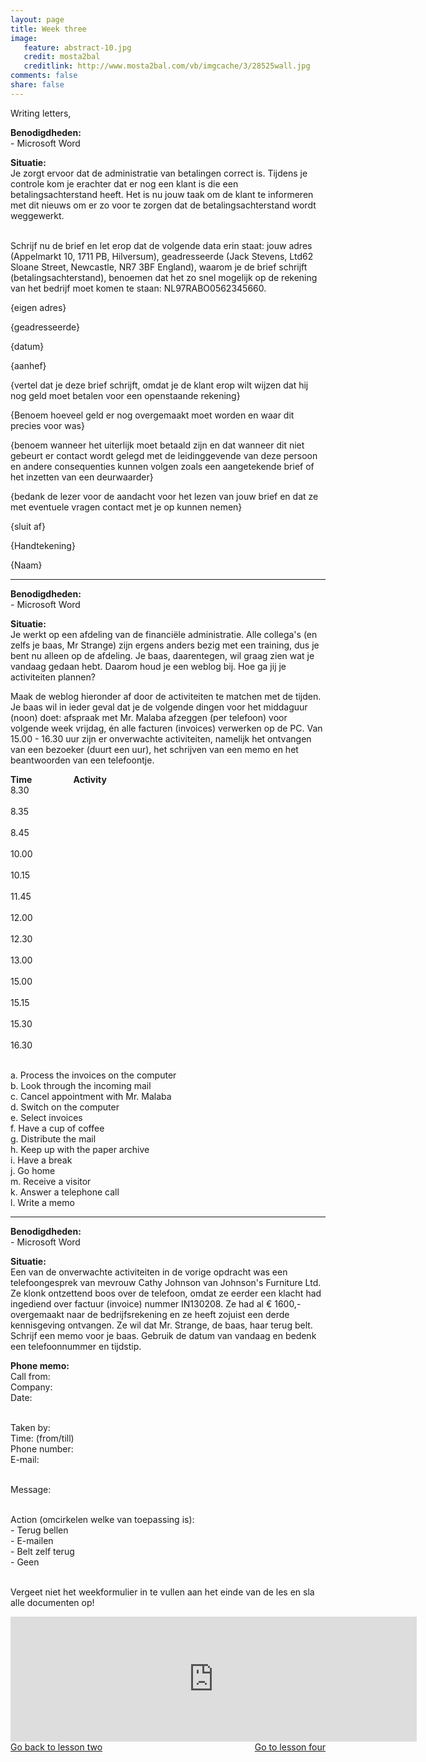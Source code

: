 ```yaml
---
layout: page 
title: Week three 
image: 
   feature: abstract-10.jpg
   credit: mosta2bal
   creditlink: http://www.mosta2bal.com/vb/imgcache/3/28525wall.jpg
comments: false
share: false
---
```

Writing letters,

<b>Benodigdheden:</b>
<br>- Microsoft Word

<b>Situatie:</b>
<br>Je zorgt ervoor dat de administratie van betalingen correct is. Tijdens je controle kom je erachter dat er nog een klant is die een betalingsachterstand heeft. Het is nu jouw taak om de klant te informeren met dit nieuws om er zo voor te zorgen dat de betalingsachterstand wordt weggewerkt.

<br>Schrijf nu de brief en let erop dat de volgende data erin staat: jouw adres (Appelmarkt 10, 1711 PB, Hilversum), geadresseerde (Jack Stevens, Ltd62 Sloane Street, Newcastle, NR7 3BF England), waarom je de brief schrijft (betalingsachterstand), benoemen dat het zo snel mogelijk op de rekening van het bedrijf moet komen te staan: NL97RABO0562345660.

{eigen adres}

{geadresseerde}

{datum}

{aanhef}

{vertel dat je deze brief schrijft, omdat je de klant erop wilt wijzen dat hij nog geld moet betalen voor een openstaande rekening}

{Benoem hoeveel geld er nog overgemaakt moet worden en waar dit precies voor was}

{benoem wanneer het uiterlijk moet betaald zijn en dat wanneer dit niet gebeurt er contact wordt gelegd met de leidinggevende van deze persoon en andere consequenties kunnen volgen zoals een aangetekende brief of het inzetten van een deurwaarder}

{bedank de lezer voor de aandacht voor het lezen van jouw brief en dat ze met eventuele vragen contact met je op kunnen nemen}

{sluit af}

{Handtekening}

{Naam}


<hr>

<b>Benodigdheden:</b>
<br>- Microsoft Word

<b>Situatie:</b>
<br>Je werkt op een afdeling van de financiële administratie. Alle collega's (en zelfs je baas, Mr Strange) zijn ergens anders bezig met een training, dus je bent nu alleen op de afdeling. Je baas, daarentegen, wil graag zien wat je vandaag gedaan hebt. Daarom houd je een weblog bij. Hoe ga jij je activiteiten plannen?

Maak de weblog hieronder af door de activiteiten te matchen met de tijden. Je baas wil in ieder geval dat je de volgende dingen voor het middaguur (noon) doet: afspraak met Mr. Malaba afzeggen (per telefoon) voor volgende week vrijdag, én alle facturen (invoices) verwerken op de PC. Van 15.00 - 16.30 uur zijn er onverwachte activiteiten, namelijk het ontvangen van een bezoeker (duurt een uur), het schrijven van een memo en het beantwoorden van een telefoontje.

<b>Time&nbsp;&nbsp;&nbsp;&nbsp;&nbsp;&nbsp;&nbsp;&nbsp;&nbsp;&nbsp;&nbsp;&nbsp;&nbsp;&nbsp;&nbsp;&nbsp;&nbsp;&nbsp;&nbsp;&nbsp;Activity</b>
<br>8.30	
<br>8.35	
<br>8.45	
<br>10.00	
<br>10.15	
<br>11.45	
<br>12.00	
<br>12.30	
<br>13.00	
<br>15.00	
<br>15.15	
<br>15.30	
<br>16.30	

<br>a. Process the invoices on the computer
<br>b. Look through the incoming mail
<br>c. Cancel appointment with Mr. Malaba 
<br>d. Switch on the computer
<br>e. Select invoices 
<br>f. Have a cup of coffee
<br>g. Distribute the mail
<br>h. Keep up with the paper archive
<br>i. Have a break
<br>j. Go home
<br>m. Receive a visitor
<br>k. Answer a telephone call
<br>l. Write a memo

<hr>

<b>Benodigdheden:</b>
<br>- Microsoft Word

<b>Situatie:</b>
<br>Een van de onverwachte activiteiten in de vorige opdracht was een telefoongesprek van mevrouw Cathy Johnson van Johnson's Furniture Ltd. Ze klonk ontzettend boos over de telefoon, omdat ze eerder een klacht had ingediend over factuur (invoice) nummer IN130208. Ze had al € 1600,- overgemaakt naar de bedrijfsrekening en ze heeft zojuist een derde kennisgeving ontvangen. Ze wil dat Mr. Strange, de baas, haar terug belt. Schrijf een memo voor je baas. Gebruik de datum van vandaag en bedenk een telefoonnummer en tijdstip.

<b>Phone memo:</b>
<br>Call from:
<br>Company:
<br>Date:

<br>Taken by:
<br>Time: (from/till)
<br>Phone number:
<br>E-mail:

<br>Message:



<br>Action (omcirkelen welke van toepassing is):
<br>- Terug bellen
<br>- E-mailen
<br>- Belt zelf terug
<br>- Geen








<br>Vergeet niet het weekformulier in te vullen aan het einde van de les en sla alle documenten op!

<iframe src="https://drive.google.com/embeddedfolderview?id=0BycjBNS3AKDWM2VweUJVS1pBc1U#list" width="650" height="200" frameborder="0"></iframe>



<div style="float: left"> 
<a href="{{ site.url }}/business-administration/project/week-2/" class="btn">Go back to lesson two</a>
</div>

<div style="float: right"> 
<a href="{{ site.url }}/business-administration/project/week-4/" class="btn">Go to lesson four</a>
</div>